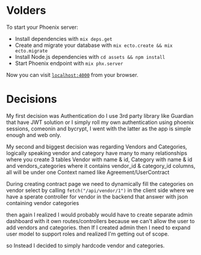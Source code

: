 # Volders

To start your Phoenix server:

  * Install dependencies with `mix deps.get`
  * Create and migrate your database with `mix ecto.create && mix ecto.migrate`
  * Install Node.js dependencies with `cd assets && npm install`
  * Start Phoenix endpoint with `mix phx.server`

Now you can visit [`localhost:4000`](http://localhost:4000) from your browser.

# Decisions 
My first decision was Authentication do I use 3rd party library like Guardian that have JWT solution or I simply roll my own authentication using phoenix sessions, comeonin and bycrypt, I went with the latter as the app is simple enough and web only.


My second and biggest decision was regarding Vendors and Categories, logically speaking vendor and category have many to many relationships where you create 3 tables Vendor with name & id, Category with name & id and vendors_categories where it contains vendor_id & category_id columns, all will be under one Context named like Agreement/UserContract

During creating contract page we need to dynamically fill the categories on vendor select by calling ``fetch("/api/vendor/1")`` in the client side where we have a sperate controller for vendor in the backend that answer with json containing vendor categories

then again I realized I would probably would have to create separate admin dashboard with it own routes/controllers because we can't allow the user to add vendors and categories. then If I created admin then I need to expand user model to support roles and realized I'm getting out of scope.

so Instead I decided to simply hardcode vendor and categories. 




